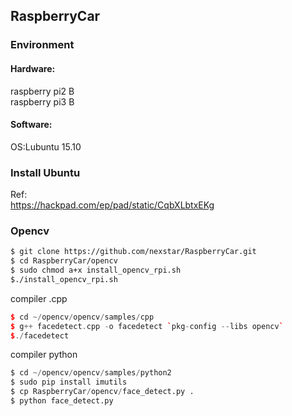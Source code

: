 ## RaspberryCar
### Environment
#### Hardware:
raspberry pi2 B\
raspberry pi3 B
#### Software:
OS:Lubuntu 15.10

### Install Ubuntu
Ref:\
https://hackpad.com/ep/pad/static/CqbXLbtxEKg
### Opencv
```sh
$ git clone https://github.com/nexstar/RaspberryCar.git
$ cd RaspberryCar/opencv 
$ sudo chmod a+x install_opencv_rpi.sh
$./install_opencv_rpi.sh
```
compiler .cpp
```cpp
$ cd ~/opencv/opencv/samples/cpp
$ g++ facedetect.cpp -o facedetect `pkg-config --libs opencv` 
$./facedetect
```
compiler python
``` .py
$ cd ~/opencv/opencv/samples/python2
$ sudo pip install imutils
$ cp RaspberryCar/opencv/face_detect.py .
$ python face_detect.py
```


